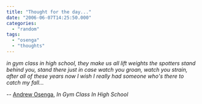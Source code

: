 ```yaml
---
title: "Thought for the day..."
date: "2006-06-07T14:25:50.000"
categories: 
  - "random"
tags: 
  - "osenga"
  - "thoughts"
---
```


_in gym class in high school, they make us all lift weights the spotters stand behind you, stand there just in case watch you groan, watch you strain, after all of these years now I wish I really had someone who's there to catch my fall..._

\-- [Andrew Osenga](http://www.andrewosenga.com), _In Gym Class In High School_
